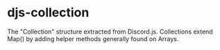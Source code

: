 # djs-collection
The "Collection" structure extracted from Discord.js. Collections extend Map() by adding helper methods generally found on Arrays.
